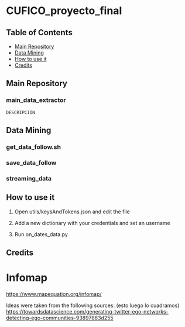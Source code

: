 # CUFICO_proyecto_final

## Table of Contents

- [Main Repository](#main)
- [Data Mining](#mining)
- [How to use it](#use)
- [Credits](#credits)

<a name="main"></a>
## Main Repository
### main_data_extractor
    DESCRIPCIÓN
    
<a name="mining"></a>    
## Data Mining
### get_data_follow.sh

### save_data_follow

### streaming_data

<a name="use"></a>  
## How to use it

1) Open utils/keysAndTokens.json and edit the file
2) Add a new dictionary with your credentials and set an username

4) Run on_dates_data.py


## Credits

# Infomap
https://www.mapequation.org/infomap/


Ideas were taken from the following sources:
(esto luego lo cuadramos)
https://towardsdatascience.com/generating-twitter-ego-networks-detecting-ego-communities-93897883d255
